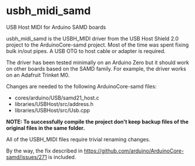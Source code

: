 # usbh_midi_samd
USB Host MIDI for Arduino SAMD boards

usbh_midi_samd is the USBH_MIDI driver from the USB Host Shield 2.0 project to
the ArduinoCore-samd project.  Most of the time was spent fixing bulk in/out
pipes. A USB OTG to host cable or adapter is required.

The driver has been tested minimally on an Arduino Zero but it should
work on other boards based on the SAMD family. For example, the driver
works on an Adafruit Trinket M0.

Changes are needed to the following ArduinoCore-samd files:

* cores/arduino/USB/samd21_host.c
* libraries/USBHost/src/address.h
* libraries/USBHost/src/Usb.cpp

**NOTE: To successfully compile the project don't keep backup files of the original files in the same folder.** 

All of the USBH_MIDI files require trivial renaming changes.

By the way, the fix described in https://github.com/arduino/ArduinoCore-samd/issues/271 is included.
